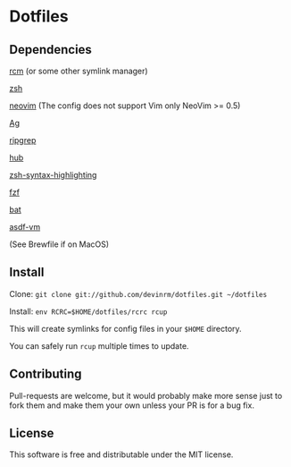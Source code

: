 # Dotfiles

Dependencies
------------
[rcm](https://github.com/thoughtbot/rcm) (or some other symlink manager)

[zsh](https://www.zsh.org/)

[neovim](https://neovim.io/) (The config does not support Vim only NeoVim >= 0.5)

[Ag](https://github.com/ggreer/the_silver_searcher)

[ripgrep](https://github.com/BurntSushi/ripgrep)

[hub](https://github.com/github/hub)

[zsh-syntax-highlighting](https://github.com/zsh-users/zsh-syntax-highlighting)

[fzf](https://github.com/junegunn/fzf)

[bat](https://github.com/sharkdp/bat)

[asdf-vm](https://github.com/asdf-vm/asdf)

(See Brewfile if on MacOS)

Install
-------
Clone: `git clone git://github.com/devinrm/dotfiles.git ~/dotfiles`

Install: `env RCRC=$HOME/dotfiles/rcrc rcup`

This will create symlinks for config files in your `$HOME` directory.

You can safely run `rcup` multiple times to update.

Contributing
------------
Pull-requests are welcome, but it would probably make more sense just to fork them and make them your
own unless your PR is for a bug fix.

License
-------
This software is free and distributable under the MIT license.
